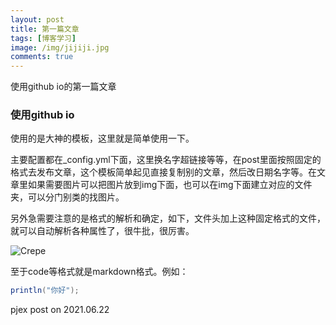 ```yaml
---
layout: post
title: 第一篇文章
tags: [博客学习]
image: /img/jijiji.jpg
comments: true
---
```


使用github io的第一篇文章

### 使用github io

使用的是大神的模板，这里就是简单使用一下。

主要配置都在_config.yml下面，这里换名字超链接等等，在post里面按照固定的格式去发布文章，这个模板简单起见直接复制别的文章，然后改日期名字等。在文章里如果需要图片可以把图片放到img下面，也可以在img下面建立对应的文件夹，可以分门别类的找图片。

另外急需要注意的是格式的解析和确定，如下，文件头加上这种固定格式的文件，就可以自动解析各种属性了，很牛批，很厉害。


![Crepe](https://github.com/Pjex/pjex.github.io/blob/master/img/lifedoc/geshi.jpg)


至于code等格式就是markdown格式。例如：

```java
println("你好");
```

pjex post on 2021.06.22
